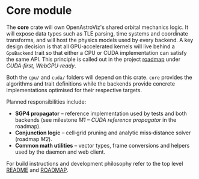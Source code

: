 # Core module

The **core** crate will own OpenAstroViz's shared orbital mechanics logic. It
will expose data types such as TLE parsing, time systems and coordinate
transforms, and will host the physics models used by every backend.  A key
design decision is that all GPU‑accelerated kernels will live behind a
`GpuBackend` trait so that either a CPU or CUDA implementation can satisfy the
same API.  This principle is called out in the project
[roadmap](../ROADMAP.md) under *CUDA‑first, WebGPU‑ready*.

Both the `cpu/` and `cuda/` folders will depend on this crate.  `core` provides
the algorithms and trait definitions while the backends provide concrete
implementations optimised for their respective targets.

Planned responsibilities include:

* **SGP4 propagator** – reference implementation used by tests and both
  backends (see milestone *M1 – CUDA reference propagator* in the roadmap).
* **Conjunction logic** – cell‑grid pruning and analytic miss‑distance solver
  (roadmap *M2*).
* **Common math utilities** – vector types, frame conversions and helpers used
  by the daemon and web client.

For build instructions and development philosophy refer to the top level
[README](../README.md) and [ROADMAP](../ROADMAP.md).
